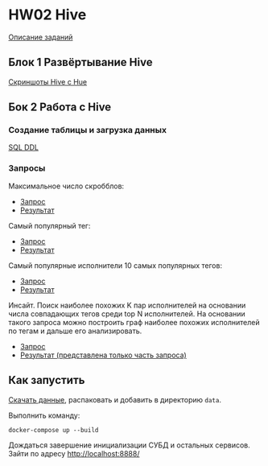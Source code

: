 # HW02 Hive

[Описание заданий](https://github.com/netcitizenrus/MADE_BigData_2021/blob/fe2e1a0143a8a175e2b42a756fd433aea7db4dc1/HW2%20-%20Hive.pdf)

## Блок 1 Развёртывание Hive

[Скриншоты Hive с Hue](images/README.md)

## Бок 2 Работа с Hive

### Создание таблицы и загрузка данных

[SQL DDL](queries/create_and_load.sql)

### Запросы

Максимальное число скробблов:
* [Запрос](queries/max_scrobbles.sql)
* [Результат](output/query1.txt)

Самый популярный тег:
* [Запрос](queries/most_pop_tag.sql)
* [Результат](output/query2.txt)

Самый популярные исполнители 10 самых популярных тегов:
* [Запрос](queries/most_pop_art_by_tags.sql)
* [Результат](output/query3.txt)

Инсайт. Поиск наиболее похожих K пар исполнителей на основании числа совпадающих тегов среди top N исполнителей. На основании такого запроса можно построить граф наиболее похожих исполнителей по тегам и дальше его анализировать.
* [Запрос](queries/most_sim_artists_by_tag.sql)
* [Результат (представлена только часть запроса)](output/query4.txt)


## Как запустить

[Скачать данные](https://www.kaggle.com/pieca111/music-artists-popularity), распаковать и добавить в директорию `data`.

Выполнить команду:
```
docker-compose up --build
```

Дождаться завершение инициализации СУБД и остальных сервисов. Зайти по адресу [http://localhost:8888/](http://localhost:8888/)
